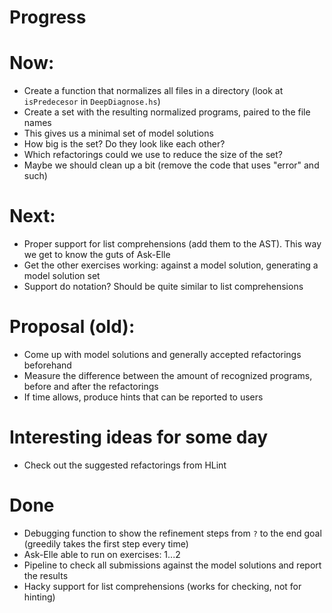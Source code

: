 Progress
========

# Now:
* Create a function that normalizes all files in a directory (look at `isPredecesor` in `DeepDiagnose.hs`)
* Create a set with the resulting normalized programs, paired to the file names
* This gives us a minimal set of model solutions
* How big is the set? Do they look like each other?
* Which refactorings could we use to reduce the size of the set?
* Maybe we should clean up a bit (remove the code that uses "error" and such)

# Next:
* Proper support for list comprehensions (add them to the AST). This way we get to know the guts of Ask-Elle
* Get the other exercises working: against a model solution, generating a model solution set
* Support do notation? Should be quite similar to list comprehensions

# Proposal (old):
* Come up with model solutions and generally accepted refactorings beforehand
* Measure the difference between the amount of recognized programs, before and after the refactorings
* If time allows, produce hints that can be reported to users

# Interesting ideas for some day
* Check out the suggested refactorings from HLint

# Done
* Debugging function to show the refinement steps from `?` to the end goal (greedily takes the first step every time)
* Ask-Elle able to run on exercises: 1...2
* Pipeline to check all submissions against the model solutions and report the results
* Hacky support for list comprehensions (works for checking, not for hinting)
